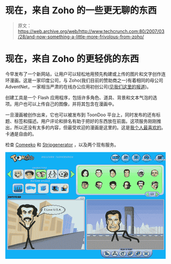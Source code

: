 # 现在，来自 Zoho 的一些更无聊的东西

> 原文：<https://web.archive.org/web/http://www.techcrunch.com:80/2007/03/28/and-now-something-a-little-more-frivolous-from-zoho/>

# 现在，来自 Zoho 的更轻佻的东西

今早发布了一个新网站，让用户可以轻松地用预先构建或上传的图片和文字创作连环漫画。这是一家印度公司，与 Zoho(我们目前的赞助商之一)有着相同的母公司 AdventNet，一家相当严肃的在线办公应用初创公司([见我们这里的报道](https://web.archive.org/web/20220627083341/http://www.beta.techcrunch.com/tag/zoho))。

创建工具是一个 Flash 应用程序，包括许多角色、道具、背景和文本气泡的选项。用户也可以上传自己的图像，并将其包含在漫画中。

一旦漫画被创作出来，它也可以被发布到 ToonDoo 平台上，同时发布的还有标题、标签和描述。用户评论和排名有助于把好的东西放在前面。这项服务刚刚推出，所以还没有太多的内容，但最受欢迎的漫画是这里的。这是[我个人最喜欢的](https://web.archive.org/web/20220627083341/http://www.toondoo.com/View.toon?param=1501)。卡通是自由的。

检查 [Comeeko](https://web.archive.org/web/20220627083341/http://www.comeeko.com/) 和 [Stripgenerator](https://web.archive.org/web/20220627083341/http://stripgenerator.com/) ，以及两个现有服务。

![](img/8d7b5d32d021064fb1fe296a05e2b084.png)